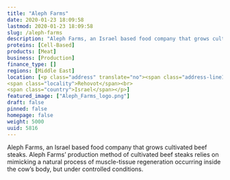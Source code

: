 ```yaml
---
title: "Aleph Farms"
date: 2020-01-23 18:09:58
lastmod: 2020-01-23 18:09:58
slug: /aleph-farms
description: "Aleph Farms, an Israel based food company that grows cultivated beef steaks. Aleph Farms’ production method of cultivated beef steaks relies on mimicking a natural process of muscle-tissue regeneration occurring inside the cow&#8217;s body, but under controlled&nbsp;conditions."
proteins: [Cell-Based]
products: [Meat]
business: [Production]
finance_type: []
regions: [Middle East]
location: [<p class="address" translate="no"><span class="address-line1">Prof. Menakhem Plaut Street</span><br>
<span class="locality">Rehovot</span><br>
<span class="country">Israel</span></p>]
featured_image: ["Aleph_Farms_logo.png"]
draft: false
pinned: false
homepage: false
weight: 5000
uuid: 5816
---
```

<p>Aleph Farms, an Israel based food company that grows cultivated beef steaks. Aleph Farms’ production method of cultivated beef steaks relies on mimicking a natural process of muscle-tissue regeneration occurring inside the cow&#8217;s body, but under controlled&nbsp;conditions.</p>
